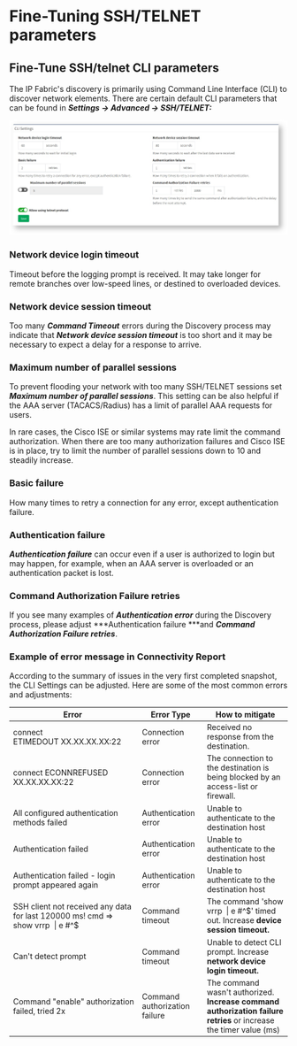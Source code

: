 # Fine-Tuning SSH/TELNET parameters

## Fine-Tune SSH/telnet CLI parameters

The IP Fabric's discovery is primarily using Command Line Interface (CLI) to discover network elements. There are certain default CLI parameters that can be found in ***Settings → Advanced → SSH/TELNET:***

![CLI Settings](cli_settings.png "CLI Settings")

### Network device login timeout

Timeout before the logging prompt is received. It may take longer for remote branches over low-speed lines, or destined to overloaded devices.

### Network device session timeout

Too many ***Command Timeout*** errors during the Discovery process may indicate that ***Network device session timeout*** is too short and it may be necessary to expect a delay for a response to arrive.

### Maximum number of parallel sessions

To prevent flooding your network with too many SSH/TELNET sessions set ***Maximum number of parallel sessions***. This setting can be also helpful if the AAA server (TACACS/Radius) has a limit of parallel AAA requests for users.

In rare cases, the Cisco ISE or similar systems may rate limit the command authorization. When there are too many authorization failures and Cisco ISE is in place, try to limit the number of parallel sessions down to 10 and steadily increase.

### Basic failure

How many times to retry a connection for any error, except authentication failure.

### Authentication failure

***Authentication failure*** can occur even if a user is authorized to login but may happen, for example, when an AAA server is overloaded or an authentication packet is lost.

### Command Authorization Failure retries

If you see many examples of ***Authentication error*** during the Discovery process, please adjust ***Authentication failure ***and ***Command Authorization Failure retries***.

### Example of error message in Connectivity Report

According to the summary of issues in the very first completed snapshot, the CLI Settings can be adjusted. Here are some of the most common errors and adjustments:

<div class="table-wrap">

Error                                                                           | Error Type                    | How to mitigate                                                                                                    |
|---------------------------------------------------------------------------------|-------------------------------|--------------------------------------------------------------------------------------------------------------------|
| connect ETIMEDOUT XX.XX.XX.XX:22                                                | Connection error              | Received no response from the destination.                                                                         |
| connect ECONNREFUSED XX.XX.XX.XX:22                                             | Connection error              | The connection to the destination is being blocked by an access-list or firewall.                                  |
| All configured authentication methods failed                                    | Authentication error          | Unable to authenticate to the destination host                                                                     |
| Authentication failed                                                           | Authentication error          | Unable to authenticate to the destination host                                                                     |
| Authentication failed - login prompt appeared again                             | Authentication error          | Unable to authenticate to the destination host                                                                     |
| SSH client not received any data for last 120000 ms! cmd => show vrrp  \| e #^$ | Command timeout               | The command 'show vrrp  \| e #^$' timed out. Increase **device session timeout.**                                  |
| Can't detect prompt                                                             | Command timeout               | Unable to detect CLI prompt. Increase **network device login timeout.**                                            |
| Command "enable" authorization failed, tried 2x                                 | Command authorization failure | The command wasn't authorized. **Increase command authorization failure retries** or increase the timer value (ms) |

